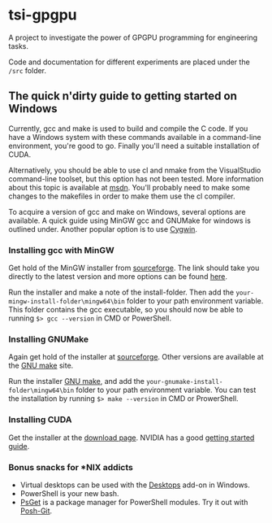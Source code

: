 tsi-gpgpu
=========

A project to investigate the power of GPGPU programming for engineering tasks.

Code and documentation for different experiments are placed under the ```/src``` folder.


The quick n'dirty guide to getting started on Windows
-----------------------------------------------------

Currently, gcc and make is used to build and compile the C code. If you have a Windows system with these commands available in a command-line environment, you're good to go. Finally you'll need a suitable installation of CUDA.

Alternatively, you should be able to use cl and nmake from the VisualStudio command-line toolset, but this option has not been tested. More information about this topic is available at [msdn](http://msdn.microsoft.com/en-us/library/f35ctcxw.aspx). You'll probably need to make some changes to the makefiles in order to make them use the cl compiler.

To acquire a version of gcc and make on Windows, several options are available. A quick guide using MinGW gcc and GNUMake for windows is outlined under. Another popular option is to use [Cygwin](http://www.cygwin.com/).


### Installing gcc with MinGW

Get hold of the MinGW installer from [sourceforge](http://sourceforge.net/projects/mingw-w64/files/latest/download?source=files). The link should take you directly to the latest version and more options can be found [here](http://sourceforge.net/apps/trac/mingw-w64/wiki/GeneralUsageInstructions).

Run the installer and make a note of the install-folder. Then add the ```your-mingw-install-folder\mingw64\bin``` folder to your path environment variable. This folder contains the gcc executable, so you should now be able to running ```$> gcc --version``` in CMD or PowerShell.


### Installing GNUMake

Again get hold of the installer at [sourceforge](http://sourceforge.net/projects/gnuwin32/files/make/3.81/make-3.81.exe/download?use_mirror=dfn&download=). Other versions are available at the [GNU make](http://gnuwin32.sourceforge.net/packages/make.htm) site.

Run the installer [GNU make](http://gnuwin32.sourceforge.net/packages/make.htm), and add the ```your-gnumake-install-folder\mingw64\bin``` folder to your path environment variable. You can test the installation by running ```$> make --version``` in CMD or ProwerShell.


### Installing CUDA

Get the installer at the [download page](https://developer.nvidia.com/cuda-downloads). NVIDIA has a good [getting started guide](http://docs.nvidia.com/cuda/cuda-getting-started-guide-for-microsoft-windows/index.html).


### Bonus snacks for *NIX addicts

* Virtual desktops can be used with the [Desktops](http://technet.microsoft.com/en-us/sysinternals/cc817881.aspx) add-on in Windows.
* PowerShell is your new bash.
* [PsGet](http://psget.net/) is a package manager for PowerShell modules. Try it out with [Posh-Git](http://www.imtraum.com/blog/streamline-git-with-powershell/).